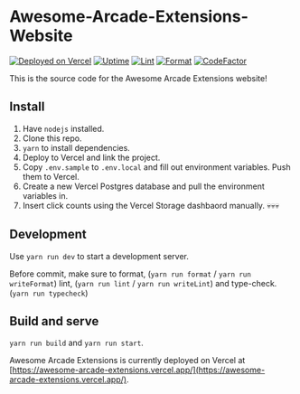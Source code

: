 # Awesome-Arcade-Extensions-Website

[![Deployed on Vercel](https://img.shields.io/badge/Deployed%20on-Vercel-blue?logo=vercel)](https://awesome-arcade-extensions.vercel.app/)
[![Uptime](https://img.shields.io/uptimerobot/ratio/m794171188-6455a1d3da81f48d1cda84e9?label=Uptime)](https://stats.uptimerobot.com/pjpkZH9Y0k)
[![Lint](https://github.com/LogicalSimulator/LogicalSimulator/actions/workflows/eslint.yml/badge.svg)](https://github.com/UnsignedArduino/Awesome-Arcade-Extensions-Website/actions/workflows/eslint.yml)
[![Format](https://github.com/LogicalSimulator/LogicalSimulator/actions/workflows/prettier.yml/badge.svg?branch=main)](https://github.com/UnsignedArduino/Awesome-Arcade-Extensions-Website/actions/workflows/prettier.yml)
[![CodeFactor](https://www.codefactor.io/repository/github/unsignedarduino/awesome-arcade-extensions-website/badge)](https://www.codefactor.io/repository/github/unsignedarduino/awesome-arcade-extensions-website)

<!-- [![Contribute with Gitpod](https://img.shields.io/badge/Contribute%20with-Gitpod-908a85?logo=gitpod)](https://gitpod.io/#https://github.com/UnsignedArduino/Awesome-Arcade-Extensions-Website/tree/staging) -->

This is the source code for the Awesome Arcade Extensions website!

## Install

1. Have `nodejs` installed.
2. Clone this repo.
3. `yarn` to install dependencies.
4. Deploy to Vercel and link the project.
5. Copy `.env.sample` to `.env.local` and fill out environment variables.
   Push them to Vercel.
6. Create a new Vercel Postgres database and pull the environment variables in.
7. Insert click counts using the Vercel Storage dashbaord manually. 💀💀💀

## Development

Use `yarn run dev` to start a development server.

Before commit, make sure to format, (`yarn run format` / `yarn run writeFormat`) lint, (`yarn run lint` / `yarn run writeLint`) and type-check. (`yarn run typecheck`)

## Build and serve

`yarn run build` and `yarn run start`.

Awesome Arcade Extensions is currently deployed on Vercel at [https://awesome-arcade-extensions.vercel.app/](https://awesome-arcade-extensions.vercel.app/).
